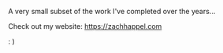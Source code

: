 A very small subset of the work I've completed over the years...

Check out my website: https://zachhappel.com

: ) 

<!---
ZachHappel/ZachHappel is a ✨ special ✨ repository because its `README.md` (this file) appears on your GitHub profile.
You can click the Preview link to take a look at your changes.
--->

